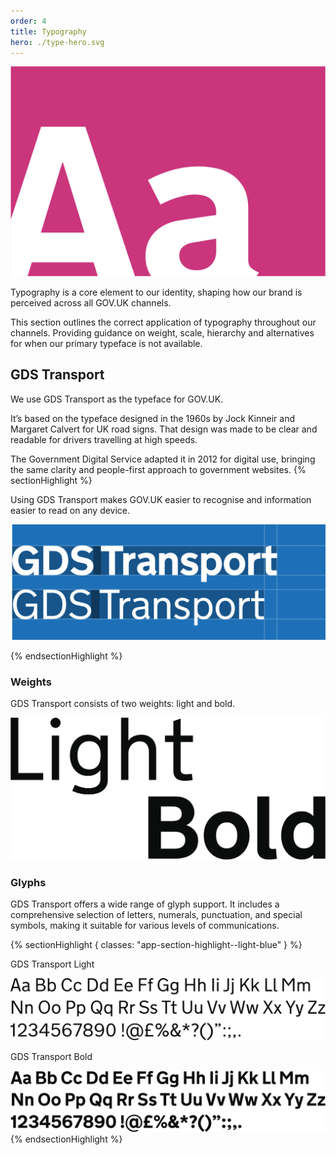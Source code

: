 ```yaml
---
order: 4
title: Typography
hero: ./type-hero.svg
---
```


<div class="hero">

![](./type-hero.svg)

</div>

Typography is a core element to our identity, shaping how our brand is perceived across all GOV.UK channels.

This section outlines the correct application of typography throughout our channels. Providing guidance on weight, scale, hierarchy and alternatives for when our primary typeface is not available.

## GDS Transport

We use GDS Transport as the typeface for GOV.UK.

It’s based on the typeface designed in the 1960s by Jock Kinneir and Margaret Calvert for UK road signs. That design was made to be clear and readable for drivers travelling at high speeds.

The Government Digital Service adapted it in 2012 for digital use, bringing the same clarity and people-first approach to government websites.
{% sectionHighlight %}

Using GDS Transport makes GOV.UK easier to recognise and information easier to read on any device.

<div class="scale width-80 right edge">

![Sample of GDS Transport typeface in bold and light weight](./transport-font.svg)

{% endsectionHighlight %}

### Weights

GDS Transport consists of two weights: light and bold.

![Another sample of GDS Transport typeface in bold and light weight](./bold-light.svg)

### Glyphs

GDS Transport offers a wide range of glyph support. It includes a comprehensive selection of letters, numerals, punctuation, and special symbols, making it suitable for various levels of communications.

{% sectionHighlight { classes: "app-section-highlight--light-blue" } %}

GDS Transport Light

![GDS Transport character set in light weight.](./font-specimen-light.svg)

GDS Transport Bold

![GDS Transport character set in bold weight.](./font-specimen-bold.svg)
{% endsectionHighlight %}
